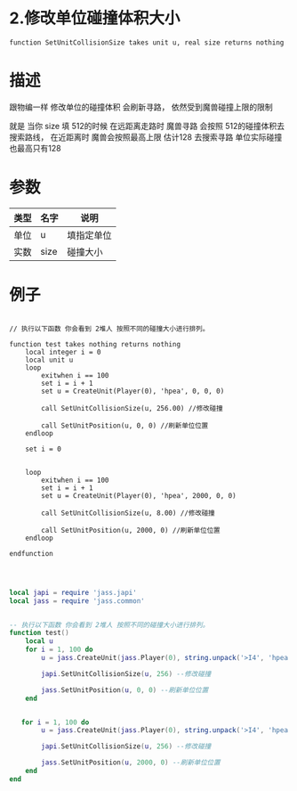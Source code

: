 
# 2.修改单位碰撞体积大小
```jass
function SetUnitCollisionSize takes unit u, real size returns nothing 

```
# 描述
跟物编一样 修改单位的碰撞体积 会刷新寻路， 依然受到魔兽碰撞上限的限制

就是 当你 size 填 512的时候  在远距离走路时 魔兽寻路 会按照 512的碰撞体积去搜索路线， 在近距离时 魔兽会按照最高上限 估计128 去搜索寻路
单位实际碰撞 也最高只有128


# 参数
类型|名字|说明
--|--|--
单位|u| 填指定单位
实数|size| 碰撞大小


# 例子

```jass

// 执行以下函数 你会看到 2堆人 按照不同的碰撞大小进行排列。

function test takes nothing returns nothing
    local integer i = 0
    local unit u 
    loop 
        exitwhen i == 100
        set i = i + 1 
        set u = CreateUnit(Player(0), 'hpea', 0, 0, 0)

        call SetUnitCollisionSize(u, 256.00) //修改碰撞

        call SetUnitPosition(u, 0, 0) //刷新单位位置
    endloop

    set i = 0 


    loop 
        exitwhen i == 100
        set i = i + 1 
        set u = CreateUnit(Player(0), 'hpea', 2000, 0, 0)

        call SetUnitCollisionSize(u, 8.00) //修改碰撞

        call SetUnitPosition(u, 2000, 0) //刷新单位位置
    endloop

endfunction


```


```lua


local japi = require 'jass.japi'
local jass = require 'jass.common'


-- 执行以下函数 你会看到 2堆人 按照不同的碰撞大小进行排列。
function test()
    local u 
    for i = 1, 100 do 
        u = jass.CreateUnit(jass.Player(0), string.unpack('>I4', 'hpea'), 0, 0, 0)

        japi.SetUnitCollisionSize(u, 256) --修改碰撞

        jass.SetUnitPosition(u, 0, 0) --刷新单位位置
    end


   for i = 1, 100 do 
        u = jass.CreateUnit(jass.Player(0), string.unpack('>I4', 'hpea'), 2000, 0, 0)

        japi.SetUnitCollisionSize(u, 256) --修改碰撞

        jass.SetUnitPosition(u, 2000, 0) --刷新单位位置
    end
end

```

